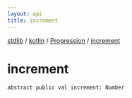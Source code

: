 ```yaml
---
layout: api
title: increment
---
```

[stdlib](../../index.md) / [kotlin](../index.md) / [Progression](index.md) / [increment](increment.md)

# increment

```
abstract public val increment: Number
```
